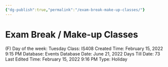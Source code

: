 ```yaml
---
{"dg-publish":true,"permalink":"/exam-break-make-up-classes/"}
---
```


# Exam Break / Make-up Classes

(F) Day of the week: Tuesday
Class: IS408
Created Time: February 15, 2022 9:15 PM
Database: Events Database
Date: June 21, 2022
Days Till Date: 73
Last Edited Time: February 15, 2022 9:16 PM
Type: Holiday
